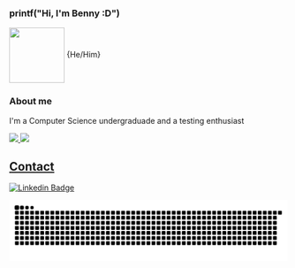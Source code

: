 ### printf("Hi, I'm Benny :D")  
<img align="center" src="https://media.giphy.com/media/LmNwrBhejkK9EFP504/giphy.gif" width="100" height="100">
{He/Him}

### About me
I'm a Computer Science undergraduade and a testing enthusiast

<a href="https://github.com/bbrecht02">
  <img height="180em" src="https://github-readme-stats-eight-theta.vercel.app/api?username=bbrecht02&show_icons=true&theme=dracula&include_all_commits=true&count_private=true"/>
  <img height="180em" src="https://github-readme-stats-eight-theta.vercel.app/api/top-langs/?username=bbrecht02&layout=compact&langs_count=8&theme=dracula"/>
<div>

## Contact
[![Linkedin Badge](https://img.shields.io/badge/-LinkedIn-blue?style=flat-square&logo=Linkedin&logoColor=white&link=https://www.linkedin.com/in/bennyson-brecht/)](https://www.linkedin.com/in/bennyson-brecht/)
  
  ![Snake animation](https://github.com/bbrecht02/bbrecht02/blob/output/github-contribution-grid-snake.svg)

</div>
